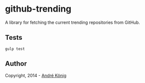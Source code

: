 # github-trending

A library for fetching the current trending repositories from GitHub.

## Tests

    gulp test

## Author

Copyright, 2014 - [André König](mailto:andre.koenig@posteo.de)